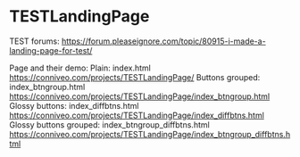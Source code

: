 # TESTLandingPage
TEST forums: https://forum.pleaseignore.com/topic/80915-i-made-a-landing-page-for-test/

Page and their demo:
Plain:                      index.html                      https://conniveo.com/projects/TESTLandingPage/
Buttons grouped:            index_btngroup.html             https://conniveo.com/projects/TESTLandingPage/index_btngroup.html
Glossy buttons:             index_diffbtns.html             https://conniveo.com/projects/TESTLandingPage/index_diffbtns.html
Glossy buttons grouped:     index_btngroup_diffbtns.html    https://conniveo.com/projects/TESTLandingPage/index_btngroup_diffbtns.html
